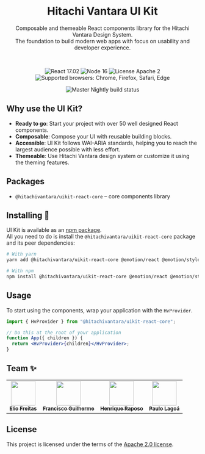 <h1 align="center">Hitachi Vantara UI Kit</h1>

<p align="center">Composable and themeable React components library for the Hitachi Vantara Design System. <br> 
The foundation to build modern web apps with focus on usability and developer experience.</p>

<div align="center">

<br>

![React 17.02](https://img.shields.io/badge/react-^17.02.1-blue.svg)
![Node 16](https://img.shields.io/badge/node-16.13.1-brightgreen.svg)
![License Apache 2](https://img.shields.io/badge/license-Apache%202-blue.svg)
![Supported browsers: Chrome, Firefox, Safari, Edge](https://img.shields.io/badge/plataforms-chrome%20%7C%20firefox%20%7C%20safari%20%7C%20edge-blue.svg)

![Master Nightly build status](https://github.com/lumada-design/hv-uikit-react/workflows/Master%20Nightly/badge.svg)

</div>

## Why use the UI Kit?

- **Ready to go**: Start your project with over 50 well designed React components.
- **Composable**: Compose your UI with reusable building blocks.
- **Accessible**: UI Kit follows WAI-ARIA standards, helping you to reach the largest audience possible with less effort.
- **Themeable**: Use Hitachi Vantara design system or customize it using the theming features.

## Packages

- `@hitachivantara/uikit-react-core` – core components library

## Installing 🚀

UI Kit is available as an [npm package](https://www.npmjs.com/package/@hitachivantara).  
All you need to do is install the `@hitachivantara/uikit-react-core` package and its peer dependencies:

```sh
# With yarn
yarn add @hitachivantara/uikit-react-core @emotion/react @emotion/styles

# With npm
npm install @hitachivantara/uikit-react-core @emotion/react @emotion/styles
```

## Usage

To start using the components, wrap your application with the `HvProvider`.

```jsx
import { HvProvider } from "@hitachivantara/uikit-react-core";

// Do this at the root of your application
function App({ children }) {
  return <HvProvider>{children}</HvProvider>;
}
```

## Team ✨

<table>
  <tr>
    <td align="center"><a href="https://github.com/eliofreitas"><img src="https://avatars.githubusercontent.com/u/16538408?v=4" width="64px;" alt=""/><br /><sub><b>Elio Freitas</b></sub></a><br /></td>
    <td align="center"><a href="https://github.com/francisco-guilherme"><img src="https://avatars.githubusercontent.com/u/14975353?v=4" width="64px;" alt=""/><br /><sub><b>Francisco Guilherme</b></sub></a><br /></td>
    <td align="center"><a href="https://github.com/HQFOX"><img src="https://avatars.githubusercontent.com/u/19229133?v=4" width="64px;" alt=""/><br /><sub><b>Henrique Raposo</b></sub></a><br /></td>
    <td align="center"><a href="https://github.com/plagoa"><img src="https://avatars.githubusercontent.com/u/7498785?v=4" width="64px;" alt=""/><br /><sub><b>Paulo Lagoá</b></sub></a><br /></td>
  </tr>
</table>

## License

This project is licensed under the terms of the [Apache 2.0 license](/LICENSE.md).
